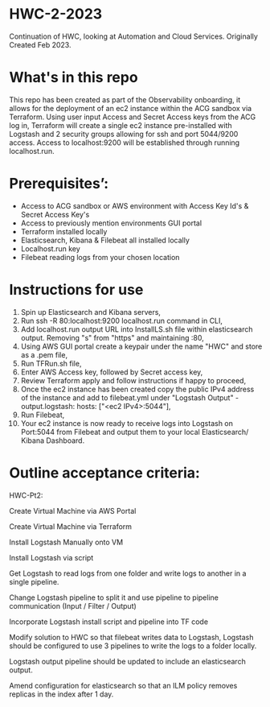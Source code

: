 # HWC-2-2023
Continuation of HWC, looking at Automation and Cloud Services. Originally Created Feb 2023.

# What's in this repo
This repo has been created as part of the Observability onboarding, it allows for the deployment of an ec2 instance within the ACG sandbox via Terraform.
Using user input Access and Secret Access keys from the ACG log in, Terraform will create a single ec2 instance pre-installed with Logstash and 2 security groups allowing for ssh and port 5044/9200 access.
Access to localhost:9200 will be established through running localhost.run.

# Prerequisites’:
* Access to ACG sandbox or AWS environment with Access Key Id's & Secret Access Key's
* Access to previously mention environments GUI portal
* Terraform installed locally
* Elasticsearch, Kibana & Filebeat all installed locally
* Localhost.run key
* Filebeat reading logs from your chosen location

# Instructions for use

1) Spin up Elasticsearch and Kibana servers,
2) Run ssh -R 80:localhost:9200 localhost.run command in CLI,
3) Add localhost.run output URL into InstallLS.sh file within elasticsearch output. Removing "s" from "https" and maintaining :80,
4) Using AWS GUI portal create a keypair under the name "HWC" and store as a .pem file,
5) Run TFRun.sh file,
6) Enter AWS Access key, followed by Secret access key,
7) Review Terraform apply and follow instructions if happy to proceed,
8) Once the ec2 instance has been created copy the public IPv4 address of the instance and add to filebeat.yml under "Logstash Output" - output.logstash: hosts: ["\<ec2 IPv4\>:5044"],
9) Run Filebeat,
10) Your ec2 instance is now ready to receive logs into Logstash on Port:5044 from Filebeat and output them to your local Elasticsearch/ Kibana Dashboard.

# Outline acceptance criteria: 

HWC-Pt2:

Create Virtual Machine via AWS Portal

Create Virtual Machine via Terraform

Install Logstash Manually onto VM

Install Logstash via script

Get Logstash to read logs from one folder and write logs to another in a single pipeline.

Change Logstash pipeline to split it and use pipeline to pipeline communication (Input / Filter / Output)

Incorporate Logstash install script and pipeline into TF code

Modify solution to HWC so that filebeat writes data to Logstash, Logstash should be configured to use 3 pipelines to write the logs to a folder locally. 

Logstash output pipeline should be updated to include an elasticsearch output. 

Amend configuration for elasticsearch so that an ILM policy removes replicas in the index after 1 day.
